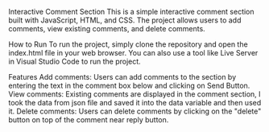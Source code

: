 Interactive Comment Section
This is a simple interactive comment section built with JavaScript, HTML, and CSS. The project allows users to add comments, view existing comments, and delete comments.

How to Run
To run the project, simply clone the repository and open the index.html file in your web browser. You can also use a tool like Live Server in Visual Studio Code to run the project.

Features
Add comments: Users can add comments to the section by entering the text in the comment box below and clicking on Send Button.
View comments: Existing comments are displayed in the comment section, I took the data from json file and saved it into the data variable and then used it.
Delete comments: Users can delete comments by clicking on the "delete" button on top of the comment near reply button.
